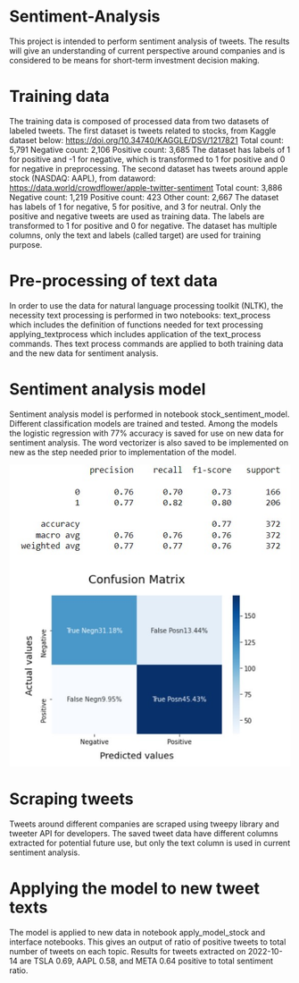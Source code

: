 # Sentiment-Analysis
This project is intended to perform sentiment analysis of tweets.
The results will give an understanding of current perspective around companies and is considered to be means for short-term investment decision making.

# Training data
The training data is composed of processed data from two datasets of labeled tweets.
The first dataset is tweets related to stocks, from Kaggle dataset below:
https://doi.org/10.34740/KAGGLE/DSV/1217821
Total count: 5,791
Negative count: 2,106
Positive count: 3,685
The dataset has labels of 1 for positive and -1 for negative, which is transformed to 1 for positive and 0 for negative in preprocessing.
The second dataset has tweets around apple stock (NASDAQ: AAPL), from dataword:
https://data.world/crowdflower/apple-twitter-sentiment
Total count: 3,886
Negative count: 1,219
Positive count: 423
Other count: 2,667
The dataset has labels of 1 for negative, 5 for positive, and 3 for neutral. 
Only the positive and negative tweets are used as training data. The labels are transformed to 1 for positive and 0 for negative.
The dataset has multiple columns, only the text and labels (called target) are used for training purpose.

# Pre-processing of text data
In order to use the data for natural language processing toolkit (NLTK), the necessity text processing is performed in two notebooks:
text_process which includes the definition of functions needed for text processing
applying_textprocess which includes application of the text_process commands. 
Thes text process commands are applied to both training data and the new data for sentiment analysis.

# Sentiment analysis model
Sentiment analysis model is performed in notebook stock_sentiment_model.
Different classification models are trained and tested. Among the models the logistic regression with 77% accuracy is saved for use on new data for sentiment analysis.
The word vectorizer is also saved to be implemented on new as the step needed prior to implementation of the model.


<img src="./data/LR_CF.jpg">


# Scraping tweets
Tweets around different companies are scraped using tweepy library and tweeter API for developers.
The saved tweet data have different columns extracted for potential future use, but only the text column is used in current sentiment analysis.

# Applying the model to new tweet texts
The model is applied to new data in notebook apply_model_stock and interface notebooks.
This gives an output of ratio of positive tweets to total number of tweets on each topic.
Results for tweets extracted on 2022-10-14 are
TSLA 0.69, AAPL 0.58, and META 0.64 positive to total sentiment ratio.
